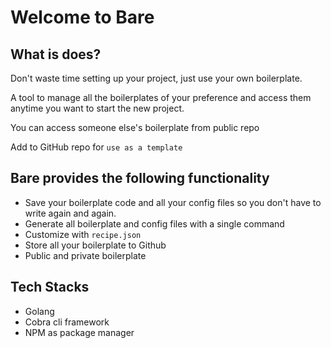 # Welcome to Bare

## What is does?

Don't waste time setting up your project, just use your own boilerplate.

A tool to manage all the boilerplates of your preference and access them anytime you want to start the new project.

You can access someone else's boilerplate from public repo

Add to GitHub repo for `use as a template`
## Bare provides the following functionality
- Save your boilerplate code and all your config files so you don't have to write again and again.
- Generate all boilerplate and config files with a single command
- Customize with `recipe.json`
- Store all your boilerplate to Github
- Public and private boilerplate 

## Tech Stacks
- Golang
- Cobra cli framework
- NPM as package manager